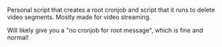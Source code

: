 Personal script that creates a root cronjob and script that it runs to delete video segments.
Mostly made for video streaming.

Will likely give you a "no cronjob for root message", which is fine and normal!
